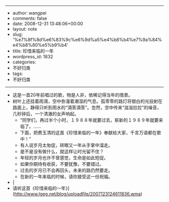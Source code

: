 - --
- author: wangpei
- comments: false
- date: 2008-12-31 13:48:06+00:00
- layout: note
- slug: '%e7%8f%8d%e6%83%9c%e6%9d%a5%e4%b8%b4%e7%9a%84%e4%b8%80%e5%b9%b4'
- title: 珍惜来临的一年
- wordpress_id: 1832
- categories:
- 不好归类
- tags:
- 不好归类
- --
- 这是一首20年前唱过的歌，物是人非，依稀记得当年的情景。
- 树叶上还挂着雨滴，空中弥漫着潮湿的气息。孤零零的路灯将银白的光投射在路面上，静得只听到雨水的“滴答滴答”。忽然，空中传来“滋滋拉拉”的噪音，几秒钟后，一个清澈的女声响起。
    - “同学们，再过半个小时，１９８８年就要过去，崭新的１９８９年就要来临了。……　　
    - 下面，把费玉清的这首《珍惜来临的一年》奉献给大家，千言万语都在歌中！”
    - 有人说岁月太匆促，转眼又一年从手掌中溜走。
    - 是不是没有做什么，就这样让时光留不住？
    - 年轻的岁月也许不曾感觉，生命是如此短促。
    - 如果你期待有收获，不要犹豫，不要错过。
    - 过去的岁月已不会再回头，未来的路仍然要走。
    - 在新的一年来临的时候，请你接受这一份祝福。
- [
- 请听这首《珍惜来临的一年》](http://www.lgeg.net/blog/uploadfile/2007123124611836.wma)
